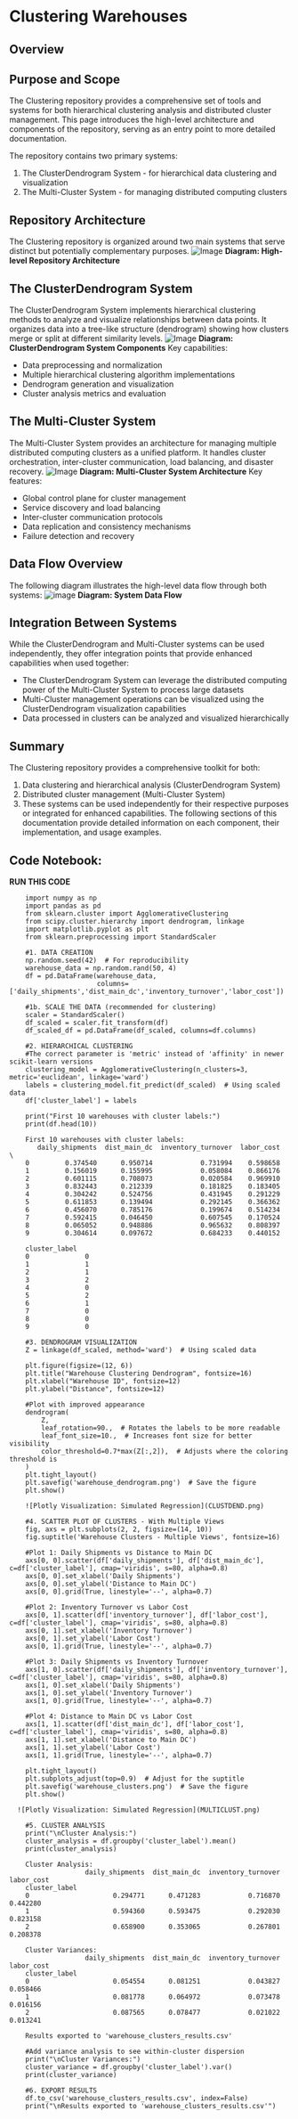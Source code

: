 # Clustering Warehouses
## Overview
## Purpose and Scope
The Clustering repository provides a comprehensive set of tools and systems for both hierarchical clustering analysis and distributed cluster management. This page introduces the high-level architecture and components of the repository, serving as an entry point to more detailed documentation.

The repository contains two primary systems:
1. The ClusterDendrogram System - for hierarchical data clustering and visualization
2. The Multi-Cluster System - for managing distributed computing clusters

## Repository Architecture
The Clustering repository is organized around two main systems that serve distinct but potentially complementary purposes.
![Image](RA.png)
**Diagram: High-level Repository Architecture**
## The ClusterDendrogram System
The ClusterDendrogram System implements hierarchical clustering methods to analyze and visualize relationships between data points. It organizes data into a tree-like structure (dendrogram) showing how clusters merge or split at different similarity levels.
![Image](CDS.png)
**Diagram: ClusterDendrogram System Components**
Key capabilities:
- Data preprocessing and normalization
- Multiple hierarchical clustering algorithm implementations
- Dendrogram generation and visualization
- Cluster analysis metrics and evaluation

## The Multi-Cluster System
The Multi-Cluster System provides an architecture for managing multiple distributed computing clusters as a unified platform. It handles cluster orchestration, inter-cluster communication, load balancing, and disaster recovery.
![Image](MCS.png)
**Diagram: Multi-Cluster System Architecture**
Key features:
- Global control plane for cluster management
- Service discovery and load balancing
- Inter-cluster communication protocols
- Data replication and consistency mechanisms
- Failure detection and recovery

## Data Flow Overview
The following diagram illustrates the high-level data flow through both systems:
![image](DFO.png)
**Diagram: System Data Flow**

## Integration Between Systems
While the ClusterDendrogram and Multi-Cluster systems can be used independently, they offer integration points that provide enhanced capabilities when used together:
- The ClusterDendrogram System can leverage the distributed computing power of the Multi-Cluster System to process large datasets
- Multi-Cluster management operations can be visualized using the ClusterDendrogram visualization capabilities
- Data processed in clusters can be analyzed and visualized hierarchically

## Summary
The Clustering repository provides a comprehensive toolkit for both:
1. Data clustering and hierarchical analysis (ClusterDendrogram System)
2. Distributed cluster management (Multi-Cluster System)
3. These systems can be used independently for their respective purposes or integrated for enhanced capabilities. The following sections of this documentation provide detailed information on each component, their implementation, and usage examples.

## Code Notebook:
**RUN THIS CODE**
```
    import numpy as np
    import pandas as pd
    from sklearn.cluster import AgglomerativeClustering
    from scipy.cluster.hierarchy import dendrogram, linkage
    import matplotlib.pyplot as plt
    from sklearn.preprocessing import StandardScaler
    
    #1. DATA CREATION
    np.random.seed(42)  # For reproducibility
    warehouse_data = np.random.rand(50, 4)
    df = pd.DataFrame(warehouse_data, 
                      columns=['daily_shipments','dist_main_dc','inventory_turnover','labor_cost'])
    
    #1b. SCALE THE DATA (recommended for clustering)
    scaler = StandardScaler()
    df_scaled = scaler.fit_transform(df)
    df_scaled_df = pd.DataFrame(df_scaled, columns=df.columns)
    
    #2. HIERARCHICAL CLUSTERING
    #The correct parameter is 'metric' instead of 'affinity' in newer scikit-learn versions
    clustering_model = AgglomerativeClustering(n_clusters=3, metric='euclidean', linkage='ward')
    labels = clustering_model.fit_predict(df_scaled)  # Using scaled data
    df['cluster_label'] = labels
    
    print("First 10 warehouses with cluster labels:")
    print(df.head(10))
    
    First 10 warehouses with cluster labels:
       daily_shipments  dist_main_dc  inventory_turnover  labor_cost  \
    0         0.374540      0.950714            0.731994    0.598658   
    1         0.156019      0.155995            0.058084    0.866176   
    2         0.601115      0.708073            0.020584    0.969910   
    3         0.832443      0.212339            0.181825    0.183405   
    4         0.304242      0.524756            0.431945    0.291229   
    5         0.611853      0.139494            0.292145    0.366362   
    6         0.456070      0.785176            0.199674    0.514234   
    7         0.592415      0.046450            0.607545    0.170524   
    8         0.065052      0.948886            0.965632    0.808397   
    9         0.304614      0.097672            0.684233    0.440152   
    
    cluster_label  
    0              0  
    1              1  
    2              1  
    3              2  
    4              0  
    5              2  
    6              1  
    7              0  
    8              0  
    9              0  
    
    #3. DENDROGRAM VISUALIZATION
    Z = linkage(df_scaled, method='ward')  # Using scaled data
    
    plt.figure(figsize=(12, 6))
    plt.title("Warehouse Clustering Dendrogram", fontsize=16)
    plt.xlabel("Warehouse ID", fontsize=12)
    plt.ylabel("Distance", fontsize=12)
    
    #Plot with improved appearance
    dendrogram(
        Z,
        leaf_rotation=90.,  # Rotates the labels to be more readable
        leaf_font_size=10.,  # Increases font size for better visibility
        color_threshold=0.7*max(Z[:,2]),  # Adjusts where the coloring threshold is
    )
    plt.tight_layout()
    plt.savefig('warehouse_dendrogram.png')  # Save the figure
    plt.show()
    
    ![Plotly Visualization: Simulated Regression](CLUSTDEND.png)
    
    #4. SCATTER PLOT OF CLUSTERS - With Multiple Views
    fig, axs = plt.subplots(2, 2, figsize=(14, 10))
    fig.suptitle('Warehouse Clusters - Multiple Views', fontsize=16)
    
    #Plot 1: Daily Shipments vs Distance to Main DC
    axs[0, 0].scatter(df['daily_shipments'], df['dist_main_dc'], c=df['cluster_label'], cmap='viridis', s=80, alpha=0.8)
    axs[0, 0].set_xlabel('Daily Shipments')
    axs[0, 0].set_ylabel('Distance to Main DC')
    axs[0, 0].grid(True, linestyle='--', alpha=0.7)
    
    #Plot 2: Inventory Turnover vs Labor Cost
    axs[0, 1].scatter(df['inventory_turnover'], df['labor_cost'], c=df['cluster_label'], cmap='viridis', s=80, alpha=0.8)
    axs[0, 1].set_xlabel('Inventory Turnover')
    axs[0, 1].set_ylabel('Labor Cost')
    axs[0, 1].grid(True, linestyle='--', alpha=0.7)
    
    #Plot 3: Daily Shipments vs Inventory Turnover
    axs[1, 0].scatter(df['daily_shipments'], df['inventory_turnover'], c=df['cluster_label'], cmap='viridis', s=80, alpha=0.8)
    axs[1, 0].set_xlabel('Daily Shipments')
    axs[1, 0].set_ylabel('Inventory Turnover')
    axs[1, 0].grid(True, linestyle='--', alpha=0.7)
    
    #Plot 4: Distance to Main DC vs Labor Cost
    axs[1, 1].scatter(df['dist_main_dc'], df['labor_cost'], c=df['cluster_label'], cmap='viridis', s=80, alpha=0.8)
    axs[1, 1].set_xlabel('Distance to Main DC')
    axs[1, 1].set_ylabel('Labor Cost')
    axs[1, 1].grid(True, linestyle='--', alpha=0.7)
    
    plt.tight_layout()
    plt.subplots_adjust(top=0.9)  # Adjust for the suptitle
    plt.savefig('warehouse_clusters.png')  # Save the figure
    plt.show()
    
  ![Plotly Visualization: Simulated Regression](MULTICLUST.png)
    
    #5. CLUSTER ANALYSIS
    print("\nCluster Analysis:")
    cluster_analysis = df.groupby('cluster_label').mean()
    print(cluster_analysis)
    
    Cluster Analysis:
                   daily_shipments  dist_main_dc  inventory_turnover  labor_cost
    cluster_label                                                               
    0                     0.294771      0.471283            0.716870    0.442280
    1                     0.594360      0.593475            0.292030    0.823158
    2                     0.658900      0.353065            0.267801    0.208378
    
    Cluster Variances:
                   daily_shipments  dist_main_dc  inventory_turnover  labor_cost
    cluster_label                                                               
    0                     0.054554      0.081251            0.043827    0.058466
    1                     0.081778      0.064972            0.073478    0.016156
    2                     0.087565      0.078477            0.021022    0.013241
    
    Results exported to 'warehouse_clusters_results.csv'
    
    #Add variance analysis to see within-cluster dispersion
    print("\nCluster Variances:")
    cluster_variance = df.groupby('cluster_label').var()
    print(cluster_variance)
    
    #6. EXPORT RESULTS
    df.to_csv('warehouse_clusters_results.csv', index=False)
    print("\nResults exported to 'warehouse_clusters_results.csv'")
```

